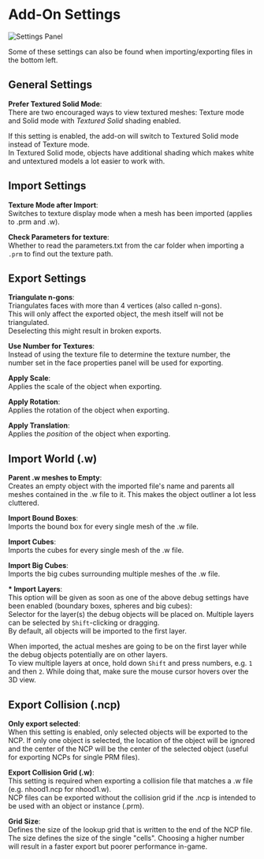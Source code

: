 # Add-On Settings

![Settings Panel](./tools-panel/img/settings.png)

Some of these settings can also be found when importing/exporting files in the bottom left.

## General Settings

**Prefer Textured Solid Mode**:  
There are two encouraged ways to view textured meshes: Texture mode and Solid mode with *Textured Solid* shading enabled.

If this setting is enabled, the add-on will switch to Textured Solid mode instead of Texture mode.  
In Textured Solid mode, objects have additional shading which makes white and untextured models a lot easier to work with.

## Import Settings

**Texture Mode after Import**:  
Switches to texture display mode when a mesh has been imported (applies to .prm
and .w).

**Check Parameters for texture**:  
Whether to read the parameters.txt from the car folder when importing a `.prm` to find out the texture path.

## Export Settings

**Triangulate n-gons**:  
Triangulates faces with more than 4 vertices (also called n-gons).  
This will only affect the exported object, the mesh itself will not be
triangulated.  
Deselecting this might result in broken exports.

**Use Number for Textures**:  
Instead of using the texture file to determine the texture number, the number
set in the face properties panel will be used for exporting.

**Apply Scale**:  
Applies the scale of the object when exporting.

**Apply Rotation**:  
Applies the rotation of the object when exporting.

**Apply Translation**:  
Applies the *position* of the object when exporting.

## Import World (.w)

**Parent .w meshes to Empty**:  
Creates an empty object with the imported file's name and parents all meshes
contained in the .w file to it. This makes the object outliner a lot less
cluttered.

**Import Bound Boxes**:  
Imports the bound box for every single mesh of the .w file.

**Import Cubes**:  
Imports the cubes for every single mesh of the .w file.

**Import Big Cubes**:  
Imports the big cubes surrounding multiple meshes of the .w file.  

**\* Import Layers**:  
This option will be given as soon as one of the above debug settings have been
enabled (boundary boxes, spheres and big cubes):  
Selector for the layer(s) the debug objects will be placed on. Multiple layers
can be selected by `Shift`-clicking or dragging.  
By default, all objects will be imported to the first layer.

When imported, the actual meshes are going to be on the first layer while the
debug objects potentially are on other layers.  
To view multiple layers at once, hold down `Shift` and press numbers, e.g.
`1` and then `2`. While doing that, make sure the mouse cursor hovers over the 3D view.

## Export Collision (.ncp)

**Only export selected**:  
When this setting is enabled, only selected objects will be exported to the NCP.
If only one object is selected, the location of the object will be ignored and the center
of the NCP will be the center of the selected object (useful for exporting NCPs for single PRM files).

**Export Collision Grid (.w)**:  
This setting is required when exporting a collision file that matches a .w file (e.g. nhood1.ncp for nhood1.w).  
NCP files can be exported without the collision grid if the .ncp is intended to be used with an object or instance (.prm).

**Grid Size**:  
Defines the size of the lookup grid that is written to the end of the NCP file. The size defines the size of the single "cells". Choosing a higher number will result in a faster export but poorer performance in-game.